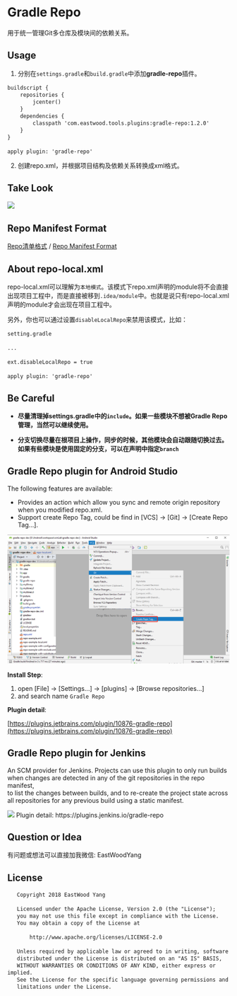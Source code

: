 
# Gradle Repo
用于统一管理Git多仓库及模块间的依赖关系。

## Usage

1. 分别在`settings.gradle`和`build.gradle`中添加**gradle-repo**插件。

```
buildscript {
    repositories {
        jcenter()
    }
    dependencies {
        classpath 'com.eastwood.tools.plugins:gradle-repo:1.2.0'
    }
}

apply plugin: 'gradle-repo'
```
  
2. 创建repo.xml，并根据项目结构及依赖关系转换成xml格式。

## Take Look

<img src='https://github.com/EastWoodYang/gradle-repo/blob/master/picture/1.png' />
  
## Repo Manifest Format

[Repo清单格式](https://github.com/EastWoodYang/Gradle-Repo/wiki/Repo%E6%B8%85%E5%8D%95%E6%A0%BC%E5%BC%8F) / [Repo Manifest Format](https://github.com/EastWoodYang/Gradle-Repo/wiki/Repo-Manifest-Format)

## About repo-local.xml
repo-local.xml可以理解为`本地模式`。该模式下repo.xml声明的module将不会直接出现项目工程中，而是直接被移到`.idea/module`中。也就是说只有repo-local.xml声明的module才会出现在项目工程中。

另外，你也可以通过设置`disableLocalRepo`来禁用该模式，比如：

```
setting.gradle

...

ext.disableLocalRepo = true

apply plugin: 'gradle-repo'
```

## Be Careful

* **尽量清理掉settings.gradle中的`include`。如果一些模块不想被Gradle Repo管理，当然可以继续使用。**

* **分支切换尽量在根项目上操作，同步的时候，其他模块会自动跟随切换过去。如果有些模块是使用固定的分支，可以在<module />声明中指定`branch`**

## Gradle Repo plugin for Android Studio  

The following features are available:  
  
* Provides an action which allow you sync and remote origin repository when you modified repo.xml.  
* Support create Repo Tag, could be find in [VCS] -> [Git] -> [Create Repo Tag...].
  
<img src='https://github.com/EastWoodYang/gradle-repo-idea-plugin/blob/master/pictures/2.png'/>  
  
**Install Step**:  
1. open [File] -> [Settings...] -> [plugins] -> [Browse repositories...]  
2. and search name `Gradle Repo`
  
**Plugin detail**:  
  
[https://plugins.jetbrains.com/plugin/10876-gradle-repo](https://plugins.jetbrains.com/plugin/10876-gradle-repo)  
  
## Gradle Repo plugin for Jenkins  
An SCM provider for Jenkins. Projects can use this plugin to only run builds when changes are detected in any of the git repositories in the repo manifest,  
to list the changes between builds, and to re-create the project state across all repositories for any previous build using a static manifest.  
  
<img src='https://github.com/EastWoodYang/gradle-repo/blob/master/picture/4.png'/>  
Plugin detail: https://plugins.jenkins.io/gradle-repo
  
  
## Question or Idea
有问题或想法可以直接加我微信: EastWoodYang
  
## License  
```  
   Copyright 2018 EastWood Yang  
  
   Licensed under the Apache License, Version 2.0 (the "License");  
   you may not use this file except in compliance with the License.  
   You may obtain a copy of the License at  
  
       http://www.apache.org/licenses/LICENSE-2.0  
  
   Unless required by applicable law or agreed to in writing, software  
   distributed under the License is distributed on an "AS IS" BASIS,  
   WITHOUT WARRANTIES OR CONDITIONS OF ANY KIND, either express or implied.  
   See the License for the specific language governing permissions and  
   limitations under the License.  
```
